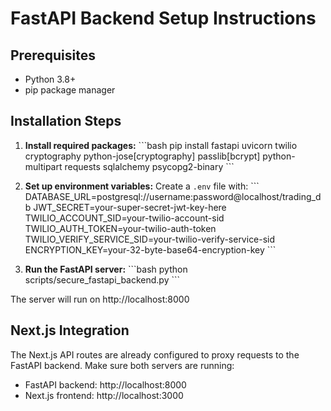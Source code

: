 # FastAPI Backend Setup Instructions

## Prerequisites
- Python 3.8+
- pip package manager

## Installation Steps

1. **Install required packages:**
\`\`\`bash
pip install fastapi uvicorn twilio cryptography python-jose[cryptography] passlib[bcrypt] python-multipart requests sqlalchemy psycopg2-binary
\`\`\`

2. **Set up environment variables:**
Create a `.env` file with:
\`\`\`
DATABASE_URL=postgresql://username:password@localhost/trading_db
JWT_SECRET=your-super-secret-jwt-key-here
TWILIO_ACCOUNT_SID=your-twilio-account-sid
TWILIO_AUTH_TOKEN=your-twilio-auth-token
TWILIO_VERIFY_SERVICE_SID=your-twilio-verify-service-sid
ENCRYPTION_KEY=your-32-byte-base64-encryption-key
\`\`\`

3. **Run the FastAPI server:**
\`\`\`bash
python scripts/secure_fastapi_backend.py
\`\`\`

The server will run on http://localhost:8000

## Next.js Integration
The Next.js API routes are already configured to proxy requests to the FastAPI backend.
Make sure both servers are running:
- FastAPI backend: http://localhost:8000
- Next.js frontend: http://localhost:3000
